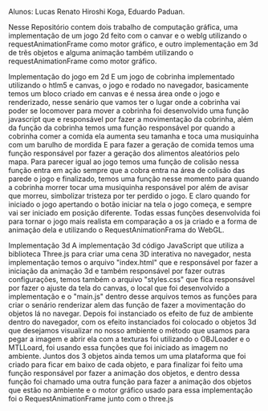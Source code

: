 Alunos: Lucas Renato Hiroshi Koga, Eduardo Paduan.

Nesse Repositório contem dois trabalho de computação gráfica, uma implementação de um jogo 2d feito com o canvar e o weblg utilizando o requestAnimationFrame como motor gráfico, e outro implementação em 3d de três objetos e alguma animação também utilizando o requestAnimationFrame como motor gráfico.

Implementação do jogo em 2d
  E um jogo de cobrinha implementado utilizando o htlm5 e canvas, o jogo e rodado no navegador, basicamente temos um bloco criado em canvas e é nessa área onde o jogo e renderizado, nesse senário que vamos ter o lugar onde a cobrinha vai poder se locomover para mover a cobrinha foi desenvolvido uma função javascript que e responsável por fazer a movimentação da cobrinha, além da função da cobrinha temos uma função responsável por quando a cobrinha comer a comida ela aumenta seu tamanha e toca uma musiquinha com um barulho de mordida
  E para fazer a geração de comida temos uma função responsável por fazer a geração dos alimentos aleatórios pelo mapa.
  Para parecer igual ao jogo temos uma função de colisão nessa função entra em ação sempre que a cobra entra na área de colisão das parede o jogo e finalizado, temos uma função nesse momento para quando a cobrinha morrer tocar uma musiquinha responsável por além de avisar que morreu, simbolizar tristeza por ter perdido o jogo.
  E claro quando for iniciado o jogo apertando o botão iniciar na tela o jogo começa, e sempre vai ser iniciado em posição diferente.
  Todas essas funções desenvolvida foi para tornar o jogo mais realista em comparação a os ja criado e a forma de animação dela e utilizando o RequestAnimationFrama do WebGL.

Implementação 3d
  A implementação 3d código JavaScript que utiliza a biblioteca Three.js para criar uma cena 3D interativa no navegador, nesta implementação temos o arquivo "index.html" que e responsável por fazer a iniciação da animação 3d e também responsável por fazer outras configurações, temos também o arquivo "styles.css" que fica responsável por fazer o ajuste da tela do canvas, o local que foi desenvolvido a implementação e o "main.js" dentro desse arquivos temos as funções para criar o senário renderizar alem das função de fazer a movimentação do objetos lá no navegar.
  Depois foi instanciado os efeito de fuz de ambiente dentro do navegador, com os efeito instanciados foi colocado o objetos 3d que desejamos visualizar no nosso ambiente o método que usamos para pegar a imagem e abrir ela com a texturas foi utilizando o OBJLoader e o MTLLoard, foi usando essa funções que foi iniciado as imagem no ambiente.
  Juntos dos 3 objetos ainda temos um uma plataforma que foi criado para ficar em baixo de cada objeto, e para finalizar foi feito uma função responsável por fazer a animação dos objetos, e dentro dessa função foi chamado uma outra função para fazer a animação dos objetos que estão no ambiente e o motor gráfico usado para essa implementação foi o RequestAnimationFrame junto com o three.js
